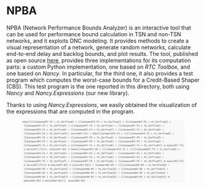 # NPBA

NPBA (Network Performance Bounds Analyzer) is an interactive tool that can be used for performance bound calculation in TSN and non-TSN networks, and it exploits DNC modeling. 
It provides methods to create a visual representation of a network, generate random networks, calculate end-to-end delay and backlog bounds, and plot results. 
The tool, published as open source [here](https://github.com/Moni5656/npba), provides three implementations for its computation parts: a custom Python implementation, one based on _RTC Toolbox_, and one based on _Nancy_. 
In particular, for the third one, it also provides a test program which computes the worst-case bounds for a Credit-Based Shaper (CBS).
This test program is the one reported in this directory, both using _Nancy_ and _Nancy.Expressions_ (our new library).

Thanks to using _Nancy.Expressions_, we easily obtained the visualization of the expressions that are computed in the program.

<figure>
    <img src="./img/npbaexpanded.png" alt="Expressions constructed and computed inside NPBA for the worst-case analysis of a Credit-Based Shaper (CBS)"/>
</figure>




